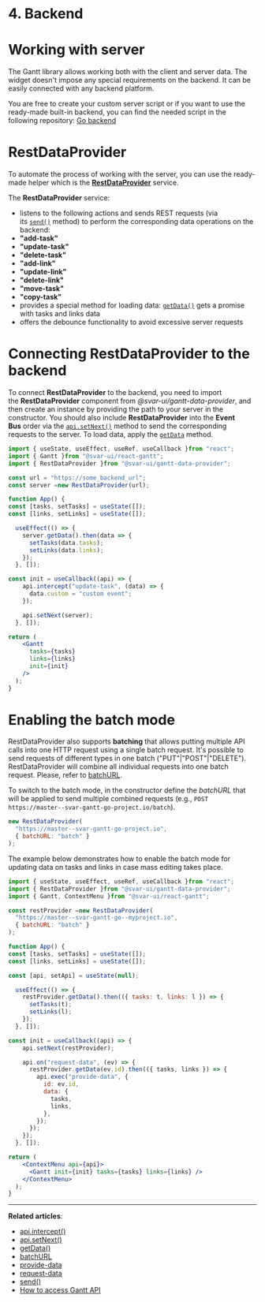 # 4. Backend

# **Working with server**

The Gantt library allows working both with the client and server data. The widget doesn't impose any special requirements on the backend. It can be easily connected with any backend platform.

You are free to create your custom server script or if you want to use the ready-made built-in backend, you can find the needed script in the following repository: [Go backend](https://github.com/svar-widgets/gantt-backend-go)

# **RestDataProvider**

To automate the process of working with the server, you can use the ready-made helper which is the [**RestDataProvider**](https://docs.svar.dev/react/gantt/helpers/restdataprovider_api) service.

The **RestDataProvider** service:

- listens to the following actions and sends REST requests (via its [`send()`](https://docs.svar.dev/react/gantt/helpers/rest_methods/send_method) method) to perform the corresponding data operations on the backend:
- **"add-task"**
- **"update-task"**
- **"delete-task"**
- **"add-link"**
- **"update-link"**
- **"delete-link"**
- **"move-task"**
- **"copy-task"**
- provides a special method for loading data: [`getData()`](https://docs.svar.dev/react/gantt/helpers/rest_methods/getdata_method) gets a promise with tasks and links data
- offers the debounce functionality to avoid excessive server requests

# **Connecting RestDataProvider to the backend**

To connect **RestDataProvider** to the backend, you need to import the **RestDataProvider** component from *@svar-ui/gantt-data-provider*, and then create an instance by providing the path to your server in the constructor. You should also include **RestDataProvider** into the **Event Bus** order via the [`api.setNext()`](https://docs.svar.dev/react/gantt/api/methods/setnext) method to send the corresponding requests to the server. To load data, apply the [`getData`](https://docs.svar.dev/react/gantt/helpers/rest_methods/getdata_method) method.

```jsx
import { useState, useEffect, useRef, useCallback }from "react";
import { Gantt }from "@svar-ui/react-gantt";
import { RestDataProvider }from "@svar-ui/gantt-data-provider";

const url = "https://some_backend_url";
const server =new RestDataProvider(url);

function App() {
const [tasks, setTasks] = useState([]);
const [links, setLinks] = useState([]);

  useEffect(() => {
    server.getData().then(data => {
      setTasks(data.tasks);
      setLinks(data.links);
    });
  }, []);

const init = useCallback((api) => {
    api.intercept("update-task", (data) => {
      data.custom = "custom event";
    });

    api.setNext(server);
  }, []);

return (
    <Gantt
      tasks={tasks}
      links={links}
      init={init}
    />
  );
}

```

# **Enabling the batch mode**

RestDataProvider also supports **batching** that allows putting multiple API calls into one HTTP request using a single batch request. It's possible to send requests of different types in one batch ("PUT"|"POST"|"DELETE"). RestDataProvider will combine all individual requests into one batch request. Please, refer to [batchURL](https://docs.svar.dev/react/gantt/helpers/rest_routes/post_batch).

To switch to the batch mode, in the constructor define the *batchURL* that will be applied to send multiple combined requests (e.g., `POST https://master--svar-gantt-go-project.io/batch`).

```jsx
new RestDataProvider(
  "https://master--svar-gantt-go-project.io",
  { batchURL: "batch" }
);

```

The example below demonstrates how to enable the batch mode for updating data on tasks and links in case mass editing takes place.

```jsx
import { useState, useEffect, useRef, useCallback }from "react";
import { RestDataProvider }from "@svar-ui/gantt-data-provider";
import { Gantt, ContextMenu }from "@svar-ui/react-gantt";

const restProvider =new RestDataProvider(
  "https://master--svar-gantt-go--myproject.io",
  { batchURL: "batch" }
);

function App() {
const [tasks, setTasks] = useState([]);
const [links, setLinks] = useState([]);

const [api, setApi] = useState(null);

  useEffect(() => {
    restProvider.getData().then(({ tasks: t, links: l }) => {
      setTasks(t);
      setLinks(l);
    });
  }, []);

const init = useCallback((api) => {
    api.setNext(restProvider);

    api.on("request-data", (ev) => {
      restProvider.getData(ev.id).then(({ tasks, links }) => {
        api.exec("provide-data", {
          id: ev.id,
          data: {
            tasks,
            links,
          },
        });
      });
    });
  }, []);

return (
    <ContextMenu api={api}>
      <Gantt init={init} tasks={tasks} links={links} />
    </ContextMenu>
  );
}

```

---

**Related articles**:

- [api.intercept()](https://docs.svar.dev/react/gantt/api/methods/intercept)
- [api.setNext()](https://docs.svar.dev/react/gantt/api/methods/setnext)
- [getData()](https://docs.svar.dev/react/gantt/helpers/rest_methods/getdata_method)
- [batchURL](https://docs.svar.dev/react/gantt/helpers/rest_routes/post_batch)
- [provide-data](https://docs.svar.dev/react/gantt/api/actions/provide-data)
- [request-data](https://docs.svar.dev/react/gantt/api/actions/request-data)
- [send()](https://docs.svar.dev/react/gantt/helpers/rest_methods/send_method)
- [How to access Gantt API](https://docs.svar.dev/react/gantt/api/how_to_access_api)